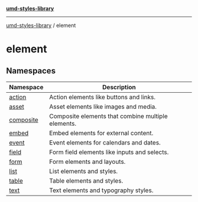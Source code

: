 [**umd-styles-library**](../README.md)

***

[umd-styles-library](../modules.md) / element

# element

## Namespaces

| Namespace | Description |
| ------ | ------ |
| [action](namespaces/action/README.md) | Action elements like buttons and links. |
| [asset](namespaces/asset/README.md) | Asset elements like images and media. |
| [composite](namespaces/composite/README.md) | Composite elements that combine multiple elements. |
| [embed](namespaces/embed/README.md) | Embed elements for external content. |
| [event](namespaces/event/README.md) | Event elements for calendars and dates. |
| [field](namespaces/field/README.md) | Form field elements like inputs and selects. |
| [form](namespaces/form/README.md) | Form elements and layouts. |
| [list](namespaces/list/README.md) | List elements and styles. |
| [table](namespaces/table/README.md) | Table elements and styles. |
| [text](namespaces/text/README.md) | Text elements and typography styles. |
